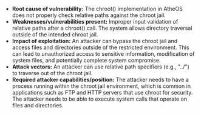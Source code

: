 - **Root cause of vulnerability:** The chroot() implementation in AtheOS does not properly check relative paths against the chroot jail.
- **Weaknesses/vulnerabilities present:** Improper input validation of relative paths after a chroot() call. The system allows directory traversal outside of the intended chroot jail.
- **Impact of exploitation:** An attacker can bypass the chroot jail and access files and directories outside of the restricted environment. This can lead to unauthorized access to sensitive information, modification of system files, and potentially complete system compromise.
- **Attack vectors:** An attacker can use relative path specifiers (e.g., "../") to traverse out of the chroot jail.
- **Required attacker capabilities/position:** The attacker needs to have a process running within the chroot jail environment, which is common in applications such as FTP and HTTP servers that use chroot for security. The attacker needs to be able to execute system calls that operate on files and directories.